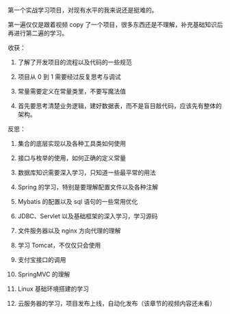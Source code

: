 第一个实战学习项目，对现有水平的我来说还是挺难的。

第一遍仅仅是跟着视频 copy 了一个项目，很多东西还是不理解，补充基础知识后再进行第二遍的学习。

收获：

1. 了解了开发项目的流程以及代码的一些规范

2. 项目从 0 到 1 需要经过反复思考与调试

3. 常量需要定义在常量类里，不要写魔法值

4. 首先要思考清楚业务逻辑，建好数据表，而不是盲目敲代码，应该先有整体的架构。

反思：

1. 集合的底层实现以及各种工具类如何使用

2. 接口与枚举的使用，如何正确的定义常量

3. 数据库知识需要深入学习，只知道一些最平常的用法

4. Spring 的学习，特别是要理解配置文件以及各种注解

5. Mybatis 的配置以及 sql 语句的一些常用优化

6. JDBC、Servlet 以及基础框架的深入学习，学习源码

7. 文件服务器以及 nginx 方向代理的理解

8. 学习 Tomcat，不仅仅只会使用

9. 支付宝接口的调用

10. SpringMVC 的理解

11. Linux 基础环境搭建的学习

12. 云服务器的学习，项目发布上线，自动化发布（该章节的视频内容还未看）